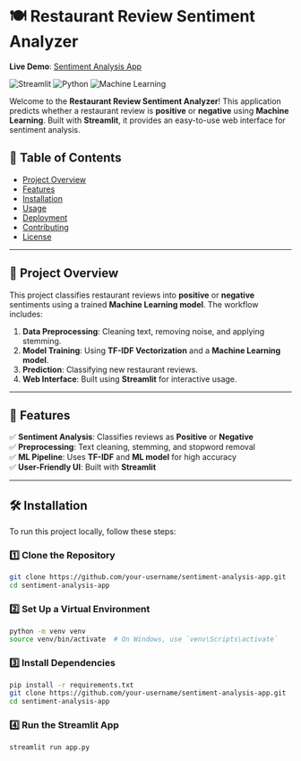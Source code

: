 # 🍽️ Restaurant Review Sentiment Analyzer
**Live Demo**: [Sentiment Analysis App](https://subhashbisnoi-sentiment-analysis-app-uyki5x.streamlit.app/)  


![Streamlit](https://img.shields.io/badge/Streamlit-Web%20App-FF4B4B?logo=streamlit)
![Python](https://img.shields.io/badge/Python-3.8%2B-blue?logo=python)
![Machine Learning](https://img.shields.io/badge/Machine%20Learning-Sentiment%20Analysis-FF6F00)

Welcome to the **Restaurant Review Sentiment Analyzer**! This application predicts whether a restaurant review is **positive** or **negative** using **Machine Learning**. Built with **Streamlit**, it provides an easy-to-use web interface for sentiment analysis.

## 📌 Table of Contents

- [Project Overview](#project-overview)
- [Features](#features)
- [Installation](#installation)
- [Usage](#usage)
- [Deployment](#deployment)
- [Contributing](#contributing)
- [License](#license)

---

## 📖 Project Overview

This project classifies restaurant reviews into **positive** or **negative** sentiments using a trained **Machine Learning model**. The workflow includes:

1. **Data Preprocessing**: Cleaning text, removing noise, and applying stemming.
2. **Model Training**: Using **TF-IDF Vectorization** and a **Machine Learning model**.
3. **Prediction**: Classifying new restaurant reviews.
4. **Web Interface**: Built using **Streamlit** for interactive usage.

---

## 🚀 Features

✅ **Sentiment Analysis**: Classifies reviews as **Positive** or **Negative**  
✅ **Preprocessing**: Text cleaning, stemming, and stopword removal  
✅ **ML Pipeline**: Uses **TF-IDF** and **ML model** for high accuracy  
✅ **User-Friendly UI**: Built with **Streamlit**  

---

## 🛠️ Installation

To run this project locally, follow these steps:

### 1️⃣ Clone the Repository
```bash
git clone https://github.com/your-username/sentiment-analysis-app.git
cd sentiment-analysis-app
```
### 2️⃣  Set Up a Virtual Environment
```bash
python -m venv venv
source venv/bin/activate  # On Windows, use `venv\Scripts\activate`
```
### 3️⃣  Install Dependencies
```bash
pip install -r requirements.txt
git clone https://github.com/your-username/sentiment-analysis-app.git
cd sentiment-analysis-app
```
### 4️⃣  Run the Streamlit App
```bash
streamlit run app.py
```
